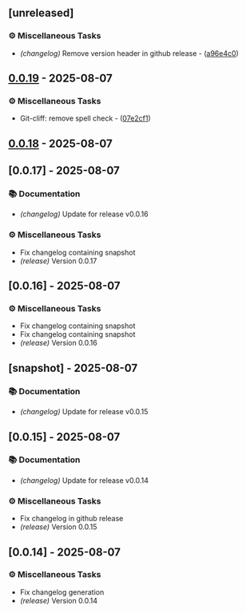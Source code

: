 ## [unreleased]


### ⚙️ Miscellaneous Tasks

- *(changelog)* Remove version header in github release - ([a96e4c0](https://github.com/porturl/porturl-frontend/commit/a96e4c0daec76cb8314865eb0e92469b0229e7a2))



## [0.0.19](https://github.com/porturl/porturl-frontend/compare/v0.0.18..v0.0.19) - 2025-08-07

### ⚙️ Miscellaneous Tasks

- Git-cliff: remove spell check - ([07e2cf1](https://github.com/porturl/porturl-frontend/commit/07e2cf1927294e7bfef55923998d44ebac6dc3fe))



## [0.0.18](https://github.com/porturl/porturl-frontend/compare/v0.0.17..v0.0.18) - 2025-08-07


## [0.0.17] - 2025-08-07

### 📚 Documentation

- *(changelog)* Update for release v0.0.16

### ⚙️ Miscellaneous Tasks

- Fix changelog containing snapshot
- *(release)* Version 0.0.17
## [0.0.16] - 2025-08-07

### ⚙️ Miscellaneous Tasks

- Fix changelog containing snapshot
- Fix changelog containing snapshot
- *(release)* Version 0.0.16
## [snapshot] - 2025-08-07

### 📚 Documentation

- *(changelog)* Update for release v0.0.15
## [0.0.15] - 2025-08-07

### 📚 Documentation

- *(changelog)* Update for release v0.0.14

### ⚙️ Miscellaneous Tasks

- Fix changelog in github release
- *(release)* Version 0.0.15

## [0.0.14] - 2025-08-07

### ⚙️ Miscellaneous Tasks

- Fix changelog generation
- *(release)* Version 0.0.14



